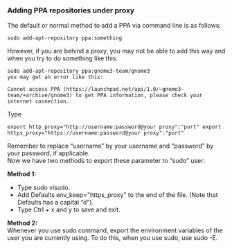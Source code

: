 ### Adding PPA repositories under proxy

The default or normal method to add a PPA via command line is as follows:  
```
sudo add-apt-repository ppa:something
```
However, if you are behind a proxy, you may not be able to add this way and when you try to do something like this:  
```
sudo add-apt-repository ppa:gnome3-team/gnome3
you may get an error like this:

Cannot access PPA (https://launchpad.net/api/1.0/~gnome3-team/+archive/gnome3) to get PPA information, please check your internet connection.
```
 
Type   
```
export http_proxy="http://username:password@your proxy":"port" export https_proxy="https://username:password@your proxy":"port" 
```
Remember to replace “username” by your username and “password” by your password, if applicable.  
Now we have two methods to export these parameter to “sudo” user:  
  
**Method 1:**  
- Type sudo visudo.  
- Add Defaults env_keep="https_proxy" to the end of the file. (Note that Defaults has a capital “d”).  
- Type Ctrl + x and y to save and exit.  

**Method 2:**  
Whenever you use sudo command, export the environment variables of the user you are currently using. To do this, when you use sudo, use sudo -E.  
